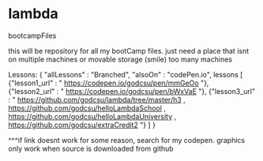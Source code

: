# lambda
bootcampFiles

this will be repository for all my bootCamp files. just need a place that isnt on multiple machines or movable storage (smile) too many machines

Lessons: { 
  "allLessons" :  "Branched",
  "alsoOn" : "codePen.io",
  lessons [
    {"lesson1_url" : " https://codepen.io/godcsu/pen/mmGeOo "},
    {"lesson2_url" : " https://codepen.io/godcsu/pen/bWxVaE "},
    {"lesson3_url" : " https://github.com/godcsu/lambda/tree/master/h3 , https://github.com/godcsu/helloLambdaSchool , https://github.com/godcsu/helloLambdaUniversity , https://github.com/godcsu/extraCredit2 "}
  ]
}

^^^if link doesnt work for some reason, search for my codepen. graphics only work when source is downloaded from github
